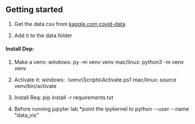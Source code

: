 ## Getting started
1. Get the data csv from
[kaggle.com covid-data](https://www.kaggle.com/nasa/kepler-exoplanet-search-results?select=cumulative.csv)

2. Add it to the data folder



#### Install Dep:
1. Make a venv:
    windows: py -m venv venv
    mac/linux: python3 -m venv venv

2. Activate it:
    windows: .\venv\Scripts\Activate.ps1
    mac/linux: source venv/bin/activate

3. Install Req:
    pip install -r requirements.txt

4. Before running jupyter lab
    *point the ipykernel to 
    python --user --name "data_vis"